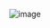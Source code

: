 ![image](https://user-images.githubusercontent.com/62662905/197193080-5b5603b1-9c53-48b5-8942-2865290c7ba8.png)

